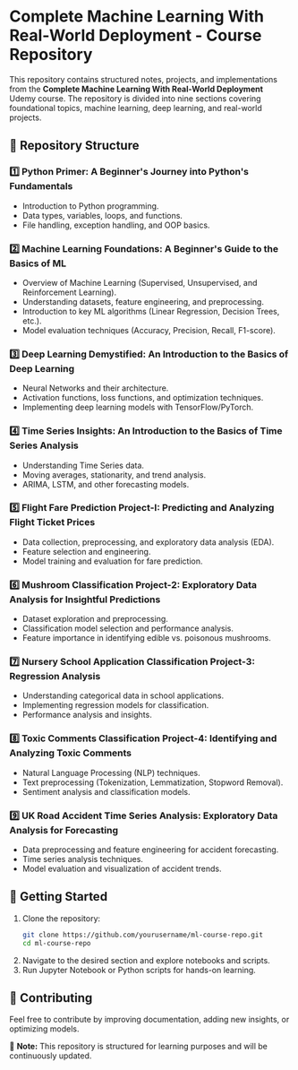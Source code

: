 # Complete Machine Learning With Real-World Deployment - Course Repository

This repository contains structured notes, projects, and implementations from the **Complete Machine Learning With Real-World Deployment** Udemy course. The repository is divided into nine sections covering foundational topics, machine learning, deep learning, and real-world projects.

## 📁 Repository Structure

### 1️⃣ Python Primer: A Beginner's Journey into Python's Fundamentals
   - Introduction to Python programming.
   - Data types, variables, loops, and functions.
   - File handling, exception handling, and OOP basics.

### 2️⃣ Machine Learning Foundations: A Beginner's Guide to the Basics of ML
   - Overview of Machine Learning (Supervised, Unsupervised, and Reinforcement Learning).
   - Understanding datasets, feature engineering, and preprocessing.
   - Introduction to key ML algorithms (Linear Regression, Decision Trees, etc.).
   - Model evaluation techniques (Accuracy, Precision, Recall, F1-score).

### 3️⃣ Deep Learning Demystified: An Introduction to the Basics of Deep Learning
   - Neural Networks and their architecture.
   - Activation functions, loss functions, and optimization techniques.
   - Implementing deep learning models with TensorFlow/PyTorch.

### 4️⃣ Time Series Insights: An Introduction to the Basics of Time Series Analysis
   - Understanding Time Series data.
   - Moving averages, stationarity, and trend analysis.
   - ARIMA, LSTM, and other forecasting models.

### 5️⃣ Flight Fare Prediction Project-I: Predicting and Analyzing Flight Ticket Prices
   - Data collection, preprocessing, and exploratory data analysis (EDA).
   - Feature selection and engineering.
   - Model training and evaluation for fare prediction.

### 6️⃣ Mushroom Classification Project-2: Exploratory Data Analysis for Insightful Predictions
   - Dataset exploration and preprocessing.
   - Classification model selection and performance analysis.
   - Feature importance in identifying edible vs. poisonous mushrooms.

### 7️⃣ Nursery School Application Classification Project-3: Regression Analysis
   - Understanding categorical data in school applications.
   - Implementing regression models for classification.
   - Performance analysis and insights.

### 8️⃣ Toxic Comments Classification Project-4: Identifying and Analyzing Toxic Comments
   - Natural Language Processing (NLP) techniques.
   - Text preprocessing (Tokenization, Lemmatization, Stopword Removal).
   - Sentiment analysis and classification models.

### 9️⃣ UK Road Accident Time Series Analysis: Exploratory Data Analysis for Forecasting
   - Data preprocessing and feature engineering for accident forecasting.
   - Time series analysis techniques.
   - Model evaluation and visualization of accident trends.

## 🚀 Getting Started
1. Clone the repository:
   ```bash
   git clone https://github.com/yourusername/ml-course-repo.git
   cd ml-course-repo
   ```
2. Navigate to the desired section and explore notebooks and scripts.
3. Run Jupyter Notebook or Python scripts for hands-on learning.

## 📌 Contributing
Feel free to contribute by improving documentation, adding new insights, or optimizing models.

📢 **Note:** This repository is structured for learning purposes and will be continuously updated.